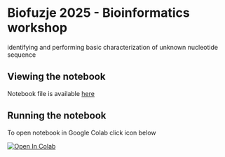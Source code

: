 # Biofuzje 2025 - Bioinformatics workshop
identifying and performing basic characterization of unknown nucleotide sequence
## Viewing the notebook

Notebook file is available [here](https://github.com/kn-bibs/biofuzje-workshop/blob/main/biofuzje-notebook.ipynb)


## Running the notebook

To open notebook in Google Colab click icon below

<a target="_blank" href="https://colab.research.google.com/github/kn-bibs/biofuzje-workshop/blob/main/biofuzje-notebook.ipynb">
  <img src="https://colab.research.google.com/assets/colab-badge.svg" alt="Open In Colab"/>
</a>
